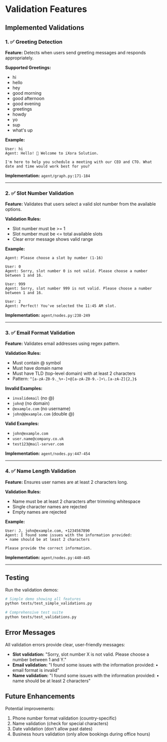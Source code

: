 # Validation Features

## Implemented Validations

### 1. ✅ Greeting Detection

**Feature:** Detects when users send greeting messages and responds appropriately.

**Supported Greetings:**
- hi
- hello
- hey
- good morning
- good afternoon
- good evening
- greetings
- howdy
- yo
- sup
- what's up

**Example:**
```
User: hi
Agent: Hello! 👋 Welcome to iXora Solution.

I'm here to help you schedule a meeting with our CEO and CTO. What date and time would work best for you?
```

**Implementation:** `agent/graph.py:171-184`

---

### 2. ✅ Slot Number Validation

**Feature:** Validates that users select a valid slot number from the available options.

**Validation Rules:**
- Slot number must be >= 1
- Slot number must be <= total available slots
- Clear error message shows valid range

**Example:**
```
Agent: Please choose a slot by number (1-16)

User: 0
Agent: Sorry, slot number 0 is not valid. Please choose a number between 1 and 16.

User: 999
Agent: Sorry, slot number 999 is not valid. Please choose a number between 1 and 16.

User: 2
Agent: Perfect! You've selected the 11:45 AM slot.
```

**Implementation:** `agent/nodes.py:238-249`

---

### 3. ✅ Email Format Validation

**Feature:** Validates email addresses using regex pattern.

**Validation Rules:**
- Must contain @ symbol
- Must have domain name
- Must have TLD (top-level domain) with at least 2 characters
- Pattern: `^[a-zA-Z0-9._%+-]+@[a-zA-Z0-9.-]+\.[a-zA-Z]{2,}$`

**Invalid Examples:**
- `invalidemail` (no @)
- `john@` (no domain)
- `@example.com` (no username)
- `john@@example.com` (double @)

**Valid Examples:**
- `john@example.com`
- `user.name@company.co.uk`
- `test123@mail-server.com`

**Implementation:** `agent/nodes.py:447-454`

---

### 4. ✅ Name Length Validation

**Feature:** Ensures user names are at least 2 characters long.

**Validation Rules:**
- Name must be at least 2 characters after trimming whitespace
- Single character names are rejected
- Empty names are rejected

**Example:**
```
User: J, john@example.com, +1234567890
Agent: I found some issues with the information provided:
• name should be at least 2 characters

Please provide the correct information.
```

**Implementation:** `agent/nodes.py:440-445`

---

## Testing

Run the validation demos:

```bash
# Simple demo showing all features
python tests/test_simple_validations.py

# Comprehensive test suite
python tests/test_validations.py
```

## Error Messages

All validation errors provide clear, user-friendly messages:

- **Slot validation:** "Sorry, slot number X is not valid. Please choose a number between 1 and Y."
- **Email validation:** "I found some issues with the information provided: • email format is invalid"
- **Name validation:** "I found some issues with the information provided: • name should be at least 2 characters"

## Future Enhancements

Potential improvements:
1. Phone number format validation (country-specific)
2. Name validation (check for special characters)
3. Date validation (don't allow past dates)
4. Business hours validation (only allow bookings during office hours)
